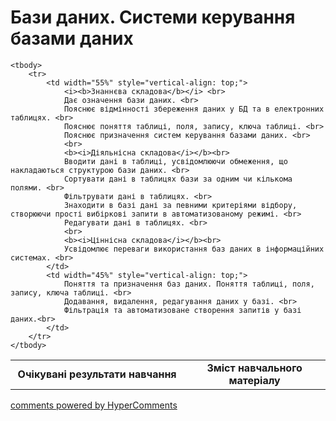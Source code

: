 <div id="hypercomments_widget" class="js-hypercomments-widget invisible"></div>

# Бази даних. Системи керування базами даних 

<table>
	<tr>
		<td width="55%" align="center">
			<b>Очікувані результати навчання</b>
		</td>
		<td width="45%" align="center">
			<b>Зміст навчального матеріалу</b>
		</td>
	</tr>

	<tbody>
		<tr>
			<td width="55%" style="vertical-align: top;">
				<i><b>Знаннєва складова</b></i> <br>
				Дає означення бази даних. <br>
				Пояснює відмінності збереження даних у БД та в електронних таблицях. <br>
				Пояснює поняття таблиці, поля, запису, ключа таблиці. <br>
				Пояснює призначення систем керування базами даних. <br>
				<br>
				<b><i>Діяльнісна складова</i></b><br>
				Вводити дані в таблиці, усвідомлюючи обмеження, що накладаються структурою бази даних. <br>
				Сортувати дані в таблицях бази за одним чи кількома полями. <br>
				Фільтрувати дані в таблицях. <br>
				Знаходити в базі дані за певними критеріями відбору, створюючи прості вибіркові запити в автоматизованому режимі. <br>
				Редагувати дані в таблицях. <br>
				<br>
				<b><i>Ціннісна складова</i></b><br>
				Усвідомлює переваги використання баз даних в інформаційних системах. <br>
			</td>
			<td width="45%" style="vertical-align: top;">
				Поняття та призначення баз даних. Поняття таблиці, поля, запису, ключа таблиці. <br>
				Додавання, видалення, редагування даних у базі. <br>
				Фільтрація та автоматизоване створення запитів у базі даних.<br>
			</td>
		</tr>
	</tbody>
</table>

<div class="js-hypercomments-container">
<a href="http://hypercomments.com" class="hc-link" title="comments widget">comments powered by HyperComments</a>
</div>